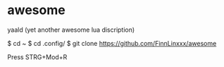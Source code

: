 # awesome
yaald (yet another awesome lua discription)


$ cd ~
$ cd .config/
$ git clone https://github.com/FinnLinxxx/awesome

Press STRG+Mod+R
